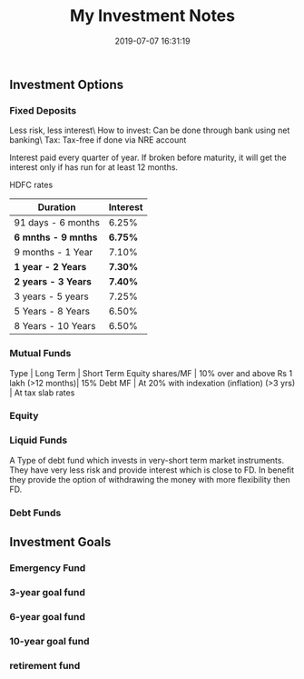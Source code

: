 ﻿---
layout:     post
title:      "My Investment Notes"
date:       2019-07-07 16:31:19
excerpt_separator: <!--more-->
categories: Personal 
tags:       [personal, finance]
comments:   true

---

<!--more-->

## Investment Options

### Fixed Deposits

Less risk, less interest\\
How to invest: Can be done through bank using net banking\\
Tax: Tax-free if done via NRE account

Interest paid every quarter of year. If broken before maturity, it will get the interest only if has run for at least 12 months.

HDFC rates

| Duration | Interest |
| --- | --- |
| 91 days - 6 months 	               | 6.25% | 
| **6 mnths - 9 mnths** 	       | **6.75%** |
| 9 months - 1 Year 	       | 7.10% |
| **1 year - 2 Years** 	       | **7.30%** |
| **2 years - 3 Years**        | **7.40%** |
| 3 years - 5 years 	       | 7.25% |
| 5 Years - 8 Years 	       | 6.50% |
| 8 Years - 10 Years 	       | 6.50% |

### Mutual Funds

Type | Long Term | Short Term
Equity shares/MF | 10% over and above Rs 1 lakh (>12 months)| 15%
Debt MF | At 20% with indexation (inflation) (>3 yrs) | At tax slab rates 

### Equity
### Liquid Funds

A Type of debt fund which invests in very-short term market instruments. They have very less risk and provide interest
which is close to FD. In benefit they provide the option of withdrawing the money with more flexibility then FD.
### Debt Funds

## Investment Goals

### Emergency Fund
### 3-year goal fund
### 6-year goal fund
### 10-year goal fund
### retirement fund
